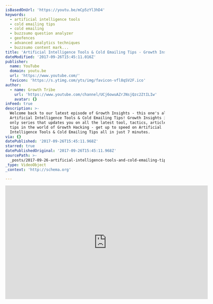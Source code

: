 ```yaml
---
isBasedOnUrl: 'https://youtu.be/mCp5zYl3hD4'
keywords:
  - artificial intelligence tools
  - cold emailing tips
  - cold emailing
  - buzzsumo question analyzer
  - geofences
  - advanced analytics techniques
  - buzzsumo content mark...
title: 'Artificial Intelligence Tools & Cold Emailing Tips - Growth Insights #8'
dateModified: '2017-09-26T15:45:11.016Z'
publisher:
  name: YouTube
  domain: youtu.be
  url: 'https://www.youtube.com/'
  favicon: 'https://s.ytimg.com/yts/img/favicon-vfl8qSV2F.ico'
author:
  - name: Growth Tribe
    url: 'https://www.youtube.com/channel/UCj6owuAZrJNsjQzc2ZtILIw'
    avatar: {}
inFeed: true
description: >-
  Welcome back to our latest episode of Growth Insights - this one's all about
  Artificial Intelligence Tools & Cold Emailing Tips! Growth Insights is the
  only series that updates you on all the latest tool, tactics, articles and
  tips in the world of Growth Hacking - get up to speed on Artificial
  Intelligence Tools & Cold Emailing Tips all in just 7 minutes.
via: {}
datePublished: '2017-09-26T15:45:11.968Z'
starred: true
datePublishedOriginal: '2017-09-26T15:45:11.968Z'
sourcePath: >-
  _posts/2017-09-26-artificial-intelligence-tools-and-cold-emailing-tips-growth.md
_type: VideoObject
_context: 'http://schema.org'

---
```

<iframe src="https://cdn.embedly.com/widgets/media.html?src=https%3A%2F%2Fwww.youtube.com%2Fembed%2FmCp5zYl3hD4%3Ffeature%3Doembed&amp;url=http%3A%2F%2Fwww.youtube.com%2Fwatch%3Fv%3DmCp5zYl3hD4&amp;image=https%3A%2F%2Fi.ytimg.com%2Fvi%2FmCp5zYl3hD4%2Fhqdefault.jpg&amp;key=a715cf41cc93453ca338d350cd26f87b&amp;type=text%2Fhtml&amp;schema=youtube" width="640" height="360" scrolling="no" frameborder="0" allowfullscreen="" style=""></iframe>